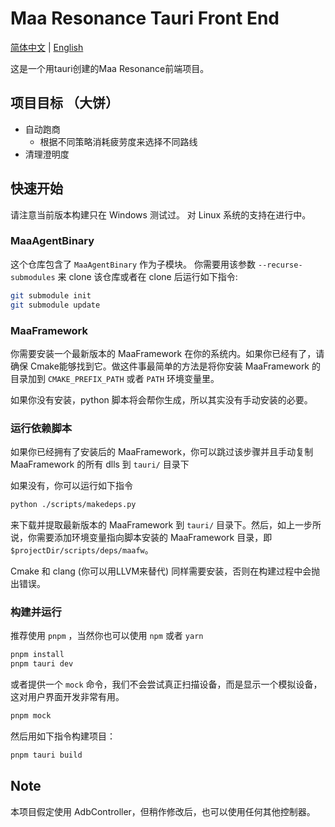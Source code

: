 # Maa Resonance Tauri Front End

[简体中文](/README_zh.md) | [English](/README.md)

这是一个用tauri创建的Maa Resonance前端项目。

## 项目目标 （大饼）

- 自动跑商
  - 根据不同策略消耗疲劳度来选择不同路线
- 清理澄明度

## 快速开始

请注意当前版本构建只在 Windows 测试过。 对 Linux 系统的支持在进行中。

### MaaAgentBinary

这个仓库包含了  `MaaAgentBinary` 作为子模块。 你需要用该参数  `--recurse-submodules` 来 clone 该仓库或者在 clone 后运行如下指令:

```bash
git submodule init  
git submodule update
```

### MaaFramework

你需要安装一个最新版本的 MaaFramework 在你的系统内。如果你已经有了，请确保 Cmake能够找到它。做这件事最简单的方法是将你安装 MaaFramework 的目录加到 `CMAKE_PREFIX_PATH` 或者 `PATH` 环境变量里。

如果你没有安装，python 脚本将会帮你生成，所以其实没有手动安装的必要。

### 运行依赖脚本

如果你已经拥有了安装后的 MaaFramework，你可以跳过该步骤并且手动复制 MaaFramework 的所有 dlls 到 `tauri/` 目录下

如果没有，你可以运行如下指令

```bash
python ./scripts/makedeps.py
```

 来下载并提取最新版本的 MaaFramework 到 `tauri/` 目录下。然后，如上一步所说，你需要添加环境变量指向脚本安装的 MaaFramework 目录，即 `$projectDir/scripts/deps/maafw`。

Cmake 和 clang (你可以用LLVM来替代) 同样需要安装，否则在构建过程中会抛出错误。

### 构建并运行

推荐使用 `pnpm` ，当然你也可以使用 `npm` 或者 `yarn`

```bash
pnpm install  
pnpm tauri dev
```
或者提供一个 `mock` 命令，我们不会尝试真正扫描设备，而是显示一个模拟设备，这对用户界面开发非常有用。

```bash
pnpm mock
```

然后用如下指令构建项目：

```bash
pnpm tauri build
```

## Note

本项目假定使用 AdbController，但稍作修改后，也可以使用任何其他控制器。
